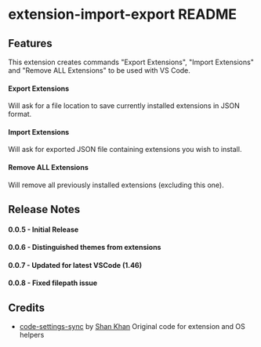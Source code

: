 # extension-import-export README

## Features

This extension creates commands "Export Extensions", "Import Extensions" and "Remove ALL Extensions" to be used with VS Code.

#### Export Extensions

Will ask for a file location to save currently installed extensions in JSON format.

#### Import Extensions

Will ask for exported JSON file containing extensions you wish to install.

#### Remove ALL Extensions

Will remove all previously installed extensions (excluding this one).

## Release Notes

#### 0.0.5 - Initial Release

#### 0.0.6 - Distinguished themes from extensions

#### 0.0.7 - Updated for latest VSCode (1.46)

#### 0.0.8 - Fixed filepath issue

## Credits

- [code-settings-sync](https://github.com/shanalikhan/code-settings-sync) by [Shan Khan](https://github.com/shanalikhan)
  Original code for extension and OS helpers
